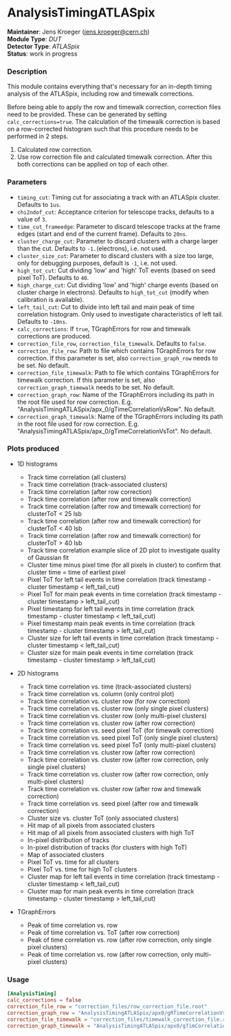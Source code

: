 # AnalysisTimingATLASpix
**Maintainer**: Jens Kroeger (jens.kroeger@cern.ch)  
**Module Type**: *DUT*  
**Detector Type**: *ATLASpix*  
**Status**: work in progress

### Description
This module contains everything that's necessary for an in-depth timing analysis of the ATLASpix, including row and timewalk corrections.

Before being able to apply the row and timewalk correction, correction files need to be provided.
These can be generated by setting `calc_corrections=true`.
The calculation of the timewalk correction is based on a row-corrected histogram such that this procedure needs to be performed in 2 steps.

1. Calculated row correction.
2. Use row correction file and calculated timewalk correction.
After this both corrections can be applied on top of each other.

### Parameters
* `timing_cut`: Timing cut for associating a track with an ATLASpix cluster. Defaults to `1us`.
* `chi2ndof_cut`: Acceptance criterion for telescope tracks, defaults to a value of `3`.
* `time_cut_frameedge`: Parameter to discard telescope tracks at the frame edges (start and end of the current frame). Defaults to `20ns`.
* `cluster_charge_cut`: Parameter to discard clusters with a charge larger than the cut. Defaults to `-1.`(electrons), i.e. not used.
* `cluster_size_cut`: Parameter to discard clusters with a size too large, only for debugging purposes, default is `-1`, i.e. not used.
* `high_tot_cut`: Cut dividing 'low' and 'high' ToT events (based on seed pixel ToT). Defaults to `40`.
* `high_charge_cut`: Cut dividing 'low' and 'high' charge events (based on cluster charge in electrons). Defaults to `high_tot_cut` (modify when calibration is available).
* `left_tail_cut`: Cut to divide into left tail and main peak of time correlation histogram. Only used to investigate characteristics of left tail. Defaults to `-10ns`.
* `calc_corrections`: If `true`, TGraphErrors for row and timewalk corrections are produced.
* `correction_file_row`, `correction_file_timewalk`. Defaults to `false`.
* `correction_file_row`: Path to file which contains TGraphErrors for row correction. If this parameter is set, also `correction_graph_row` needs to be set. No default.
* `correction_file_timewalk`: Path to file which contains TGraphErrors for timewalk correction. If this parameter is set, also `correction_graph_timewalk` needs to be set. No default.
* `correction_graph_row`: Name of the TGraphErrors including its path in the root file used for row correction. E.g. "AnalysisTimingATLASpix/apx_0/gTimeCorrelationVsRow". No default.
* `correction_graph_timewalk`: Name of the TGraphErrors including its path in the root file used for row correction. E.g. "AnalysisTimingATLASpix/apx_0/gTimeCorrelationVsTot". No default.

### Plots produced
* 1D histograms
  * Track time correlation (all clusters)
  * Track time correlation (track-associated clusters)
  * Track time correlation (after row correction)
  * Track time correlation (after row and timewalk correction)
  * Track time correlation (after row and timewalk correction) for clusterToT < 25 lsb
  * Track time correlation (after row and timewalk correction) for clusterToT < 40 lsb
  * Track time correlation (after row and timewalk correction) for clusterToT > 40 lsb
  * Track time correlation example slice of 2D plot to investigate quality of Gaussian fit
  * Cluster time minus pixel time (for all pixels in cluster) to confirm that cluster time = time of earliest pixel
  * Pixel ToT for left tail events in time correlation (track timestamp - cluster timestamp < left_tail_cut)
  * Pixel ToT for main peak events in time correlation (track timestamp - cluster timestamp > left_tail_cut)
  * Pixel timestamp for left tail events in time correlation (track timestamp - cluster timestamp < left_tail_cut)
  * Pixel timestamp main peak events in time correlation (track timestamp - cluster timestamp > left_tail_cut)
  * Cluster size for left tail events in time correlation (track timestamp - cluster timestamp < left_tail_cut)
  * Cluster size for main peak events in time correlation (track timestamp - cluster timestamp > left_tail_cut)

* 2D histograms
  * Track time correlation vs. time (track-associated clusters)
  * Track time correlation vs. column (only control plot)
  * Track time correlation vs. cluster row (for row correction)
  * Track time correlation vs. cluster row (only single pixel clusters)
  * Track time correlation vs. cluster row (only multi-pixel clusters)
  * Track time correlation vs. cluster row (after row correction)
  * Track time correlation vs. seed pixel ToT (for timewalk correction)
  * Track time correlation vs. seed pixel ToT (only single pixel clusters)
  * Track time correlation vs. seed pixel ToT (only multi-pixel clusters)
  * Track time correlation vs. cluster row (after row correction)
  * Track time correlation vs. cluster row (after row correction, only single pixel clusters)
  * Track time correlation vs. cluster row (after row correction, only multi-pixel clusters)
  * Track time correlation vs. cluster row (after row and timewalk correction)
  * Track time correlation vs. seed pixel (after row and timewalk correction)
  * Cluster size vs. cluster ToT (only associated clusters)
  * Hit map of all pixels from associated clusters
  * Hit map of all pixels from associated clusters with high ToT
  * In-pixel distribution of tracks
  * In-pixel distribution of tracks (for clusters with high ToT)
  * Map of associated clusters
  * Pixel ToT vs. time for all clusters
  * Pixel ToT vs. time for high ToT clusters
  * Cluster map for left tail events in time correlation (track timestamp - cluster timestamp < left_tail_cut)
  * Cluster map for main peak events in time correlation (track timestamp - cluster timestamp > left_tail_cut)

* TGraphErrors
  * Peak of time correlation vs. row
  * Peak of time correlation vs. ToT (after row correction)
  * Peak of time correlation vs. row (after row correction, only single pixel clusters)
  * Peak of time correlation vs. row (after row correction, only multi-pixel clusters)

### Usage
```toml
[AnalysisTiming]
calc_corrections = false
correction_file_row = "correction_files/row_correction_file.root"
correction_graph_row = "AnalysisTimingATLASpix/apx0/gRTimeCorrelationVsRow"
correction_file_timewalk = "correction_files/timewalk_correction_file.root"
correction_graph_timewalk = "AnalysisTimingATLASpix/apx0/gTimCorrelationVsTot"
```
